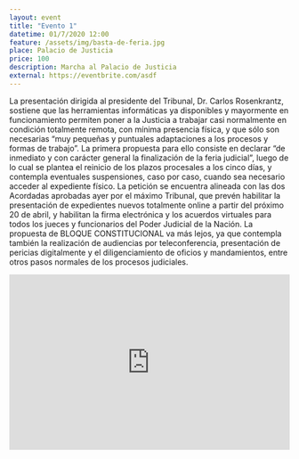 ```yaml
---
layout: event
title: "Evento 1"
datetime: 01/7/2020 12:00
feature: /assets/img/basta-de-feria.jpg
place: Palacio de Justicia
price: 100
description: Marcha al Palacio de Justicia
external: https://eventbrite.com/asdf
---
```

La presentación dirigida al presidente del Tribunal, Dr. Carlos Rosenkrantz, sostiene que las herramientas informáticas ya disponibles y mayormente en funcionamiento permiten poner a la Justicia a trabajar casi normalmente en condición totalmente remota, con mínima presencia física, y que sólo son necesarias “muy pequeñas y puntuales adaptaciones a los procesos y formas de trabajo”.
La primera propuesta para ello consiste en declarar “de inmediato y con carácter general la finalización de la feria judicial”, luego de lo cual se plantea el reinicio de los plazos procesales a los cinco días, y contempla eventuales suspensiones, caso por caso, cuando sea necesario acceder al expediente físico.
La petición se encuentra alineada con las dos Acordadas aprobadas ayer por el máximo Tribunal, que prevén habilitar la presentación de expedientes nuevos totalmente online a partir del próximo 20 de abril, y habilitan la firma electrónica y los acuerdos virtuales para todos los jueces y funcionarios del Poder Judicial de la Nación.
La propuesta de BLOQUE CONSTITUCIONAL va más lejos, ya que contempla también la realización de audiencias por teleconferencia, presentación de pericias digitalmente y el diligenciamiento de oficios y mandamientos, entre otros pasos normales de los procesos judiciales.

<iframe width="100%" height="315" src="https://www.youtube.com/embed/VNh7jD1ZAT4" frameborder="0" allow="accelerometer; autoplay; encrypted-media; gyroscope; picture-in-picture" allowfullscreen></iframe>
